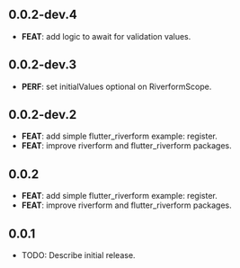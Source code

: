 ## 0.0.2-dev.4

 - **FEAT**: add logic to await for validation values.

## 0.0.2-dev.3

 - **PERF**: set initialValues optional on RiverformScope.

## 0.0.2-dev.2

 - **FEAT**: add simple flutter_riverform example: register.
 - **FEAT**: improve riverform and flutter_riverform packages.

## 0.0.2

 - **FEAT**: add simple flutter_riverform example: register.
 - **FEAT**: improve riverform and flutter_riverform packages.

## 0.0.1

* TODO: Describe initial release.
